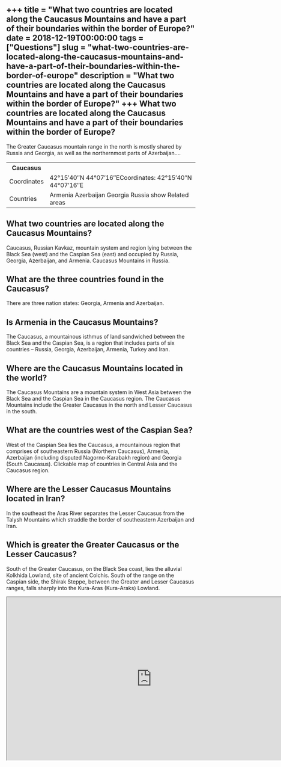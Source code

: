 +++
title = "What two countries are located along the Caucasus Mountains and have a part of their boundaries within the border of Europe?"
date = 2018-12-19T00:00:00
tags = ["Questions"]
slug = "what-two-countries-are-located-along-the-caucasus-mountains-and-have-a-part-of-their-boundaries-within-the-border-of-europe"
description = "What two countries are located along the Caucasus Mountains and have a part of their boundaries within the border of Europe?"
+++
What two countries are located along the Caucasus Mountains and have a part of their boundaries within the border of Europe?
----------------------------------------------------------------------------------------------------------------------------

The Greater Caucasus mountain range in the north is mostly shared by Russia and Georgia, as well as the northernmost parts of Azerbaijan….

<table><tr><th>Caucasus</th></tr><tr><td>Coordinates</td><td>42°15′40″N 44°07′16″ECoordinates: 42°15′40″N 44°07′16″E</td></tr><tr><td>Countries</td><td>Armenia Azerbaijan Georgia Russia show Related areas</td></tr></table>

What two countries are located along the Caucasus Mountains?
------------------------------------------------------------

Caucasus, Russian Kavkaz, mountain system and region lying between the Black Sea (west) and the Caspian Sea (east) and occupied by Russia, Georgia, Azerbaijan, and Armenia. Caucasus Mountains in Russia.

What are the three countries found in the Caucasus?
---------------------------------------------------

There are three nation states: Georgia, Armenia and Azerbaijan.

Is Armenia in the Caucasus Mountains?
-------------------------------------

The Caucasus, a mountainous isthmus of land sandwiched between the Black Sea and the Caspian Sea, is a region that includes parts of six countries – Russia, Georgia, Azerbaijan, Armenia, Turkey and Iran.

Where are the Caucasus Mountains located in the world?
------------------------------------------------------

The Caucasus Mountains are a mountain system in West Asia between the Black Sea and the Caspian Sea in the Caucasus region. The Caucasus Mountains include the Greater Caucasus in the north and Lesser Caucasus in the south.

What are the countries west of the Caspian Sea?
-----------------------------------------------

West of the Caspian Sea lies the Caucasus, a mountainous region that comprises of southeastern Russia (Northern Caucasus), Armenia, Azerbaijan (including disputed Nagorno-Karabakh region) and Georgia (South Caucasus). Clickable map of countries in Central Asia and the Caucasus region.

Where are the Lesser Caucasus Mountains located in Iran?
--------------------------------------------------------

In the southeast the Aras River separates the Lesser Caucasus from the Talysh Mountains which straddle the border of southeastern Azerbaijan and Iran.

Which is greater the Greater Caucasus or the Lesser Caucasus?
-------------------------------------------------------------

South of the Greater Caucasus, on the Black Sea coast, lies the alluvial Kolkhida Lowland, site of ancient Colchis. South of the range on the Caspian side, the Shirak Steppe, between the Greater and Lesser Caucasus ranges, falls sharply into the Kura-Aras (Kura-Araks) Lowland.

<iframe allow="accelerometer; autoplay; clipboard-write; encrypted-media; gyroscope; picture-in-picture" allowfullscreen="" class="__youtube_prefs__  epyt-is-override  no-lazyload" data-no-lazy="1" data-origheight="433" data-origwidth="770" data-skipgform_ajax_framebjll="" height="433" id="_ytid_92512" loading="lazy" src="https://www.youtube.com/embed/cqlMC5rJylM?enablejsapi=1&autoplay=0&cc_load_policy=0&cc_lang_pref=&iv_load_policy=1&loop=0&modestbranding=0&rel=1&fs=1&playsinline=0&autohide=2&theme=dark&color=red&controls=1&" title="YouTube player" width="770"></iframe>
